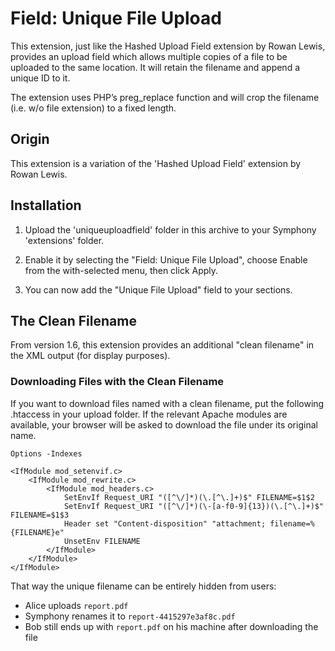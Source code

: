 # Field: Unique File Upload

This extension, just like the Hashed Upload Field extension by Rowan Lewis, provides an upload field which allows multiple copies of a file to be uploaded to the same location. It will retain the filename and append a unique ID to it.

The extension uses PHP’s preg_replace function and will crop the filename (i.e. w/o file extension) to a fixed length.


## Origin

This extension is a variation of the 'Hashed Upload Field' extension by Rowan Lewis.


## Installation

1. Upload the 'uniqueuploadfield' folder in this archive to your Symphony 'extensions' folder.

2. Enable it by selecting the "Field: Unique File Upload", choose Enable from the with-selected menu, then click Apply.

3. You can now add the "Unique File Upload" field to your sections.


## The Clean Filename

From version 1.6, this extension provides an additional "clean filename" in the XML output (for display purposes).

### Downloading Files with the Clean Filename

If you want to download files named with a clean filename, put the following .htaccess in your upload folder. If the relevant Apache modules are available, your browser will be asked to download the file under its original name.

	Options -Indexes

	<IfModule mod_setenvif.c>
	    <IfModule mod_rewrite.c>
	        <IfModule mod_headers.c>
	            SetEnvIf Request_URI "([^\/]*)(\.[^\.]+)$" FILENAME=$1$2
	            SetEnvIf Request_URI "([^\/]*)(\-[a-f0-9]{13})(\.[^\.]+)$" FILENAME=$1$3
	            Header set "Content-disposition" "attachment; filename=%{FILENAME}e"
	            UnsetEnv FILENAME
	        </IfModule>
	    </IfModule>
	</IfModule>

That way the unique filename can be entirely hidden from users:

* Alice uploads `report.pdf`
* Symphony renames it to `report-4415297e3af8c.pdf`
* Bob still ends up with `report.pdf` on his machine after downloading the file
